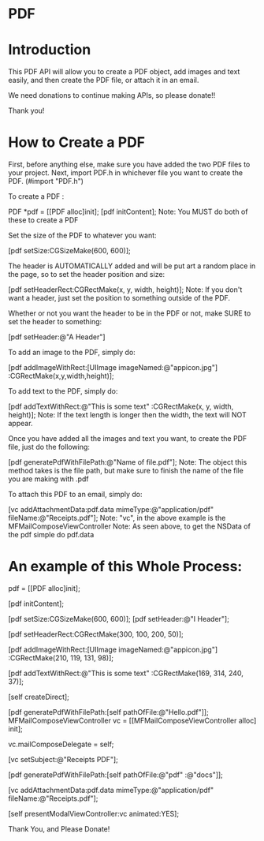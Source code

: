PDF
===
Introduction
===
This PDF API will allow you to create a PDF object, add images and text easily, and then create the PDF file, or attach it in an email.

We need donations to continue making APIs, so please donate!!

Thank you!

How to Create a PDF
===
First, before anything else, make sure you have added the two PDF files to your project.
Next, import PDF.h in whichever file you want to create the PDF. (#import "PDF.h")

To create a PDF :

PDF *pdf = [[PDF alloc]init]; [pdf initContent]; 
Note: You MUST do both of these to create a PDF

Set the size of the PDF to whatever you want:

[pdf setSize:CGSizeMake(600, 600)];


The header is AUTOMATICALLY added and will be put art a random place in the page, so to set the header position and size:

[pdf setHeaderRect:CGRectMake(x, y, width, height)]; Note: If you don't want a header, just set the position to something outside of the PDF.


Whether or not you want the header to be in the PDF or not, make SURE to set the header to something:

[pdf setHeader:@"A Header"]


To add an image to the PDF, simply do:

[pdf addImageWithRect:[UIImage imageNamed:@"appicon.jpg"] :CGRectMake(x,y,width,height)];


To add text to the PDF, simply do:

[pdf addTextWithRect:@"This is some text" :CGRectMake(x, y, width, height)]; Note: If the text length is longer then the width, the text will NOT appear.


Once you have added all the images and text you want, to create the PDF file, just do the following:

[pdf generatePdfWithFilePath:@"Name of file.pdf"]; 
Note: The object this method takes is the file path, but make sure to finish the name of the file you are making with .pdf

To attach this PDF to an email, simply do:

[vc addAttachmentData:pdf.data mimeType:@"application/pdf" fileName:@"Receipts.pdf"];
Note: "vc", in the above example is the MFMailComposeViewController Note: As seen above, to get the NSData of the pdf simple do pdf.data



An example of this Whole Process:
===
pdf = [[PDF alloc]init];

[pdf initContent];

[pdf setSize:CGSizeMake(600, 600)]; [pdf setHeader:@"I Header"];

[pdf setHeaderRect:CGRectMake(300, 100, 200, 50)];

[pdf addImageWithRect:[UIImage imageNamed:@"appicon.jpg"] :CGRectMake(210, 119, 131, 98)];

[pdf addTextWithRect:@"This is some text" :CGRectMake(169, 314, 240, 37)]; 

[self createDirect];

[pdf generatePdfWithFilePath:[self pathOfFile:@"Hello.pdf"]]; MFMailComposeViewController vc = [[MFMailComposeViewController alloc] init];

vc.mailComposeDelegate = self;

[vc setSubject:@"Receipts PDF"];

[pdf generatePdfWithFilePath:[self pathOfFile:@"pdf" :@"docs"]];

[vc addAttachmentData:pdf.data mimeType:@"application/pdf" fileName:@"Receipts.pdf"];

[self presentModalViewController:vc animated:YES];

Thank You, and Please Donate!